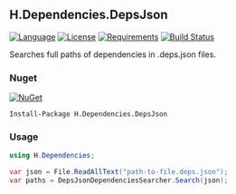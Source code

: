 ## H.Dependencies.DepsJson

[![Language](https://img.shields.io/badge/language-C%23-blue.svg?style=flat-square)](https://github.com/HavenDV/H.Dependencies/search?l=C%23&o=desc&s=&type=Code) 
[![License](https://img.shields.io/github/license/HavenDV/H.Dependencies.svg?label=License&maxAge=86400)](LICENSE.md) 
[![Requirements](https://img.shields.io/badge/Requirements-.NET%20Standard%202.0-blue.svg)](https://github.com/dotnet/standard/blob/master/docs/versions/netstandard2.0.md)
[![Build Status](https://github.com/HavenDV/H.Dependencies/workflows/.NET%20Core/badge.svg?branch=master)](https://github.com/HavenDV/H.Dependencies/actions?query=workflow%3A%22.NET+Core%22)

Searches full paths of dependencies in .deps.json files.

### Nuget

[![NuGet](https://img.shields.io/nuget/dt/H.Dependencies.DepsJson.svg?style=flat-square&label=H.Dependencies.DepsJson)](https://www.nuget.org/packages/H.Dependencies.DepsJson/)
```
Install-Package H.Dependencies.DepsJson
```

### Usage

```csharp
using H.Dependencies;

var json = File.ReadAllText("path-to-file.deps.json");
var paths = DepsJsonDependenciesSearcher.Search(json);
```